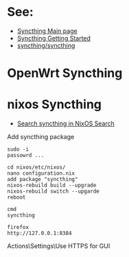 # See:
- [Syncthing Main page](https://syncthing.net/)
- [Syncthing Getting Started](https://docs.syncthing.net/intro/getting-started.html)
- [ syncthing/syncthing](https://github.com/syncthing/syncthing)

# OpenWrt Syncthing


# nixos Syncthing
  
  - [Search syncthing in NixOS Search](https://search.nixos.org/packages?channel=21.11&from=0&size=50&sort=relevance&type=packages&query=syncthing)
  
  Add syncthing package
  
  ```
  sudo -i
  passowrd ...
  
  cd nixos/etc/nixos/
  nano configuration.nix
  add package "syncthing"
  nixos-rebuild build --upgrade
  nixos-rebuild switch --upgarde
  reboot
  
  cmd 
  syncthing
  
  firefox 
  http://127.0.0.1:8384
  
 ```
 Actions\Settings\Use HTTPS for GUI
 
